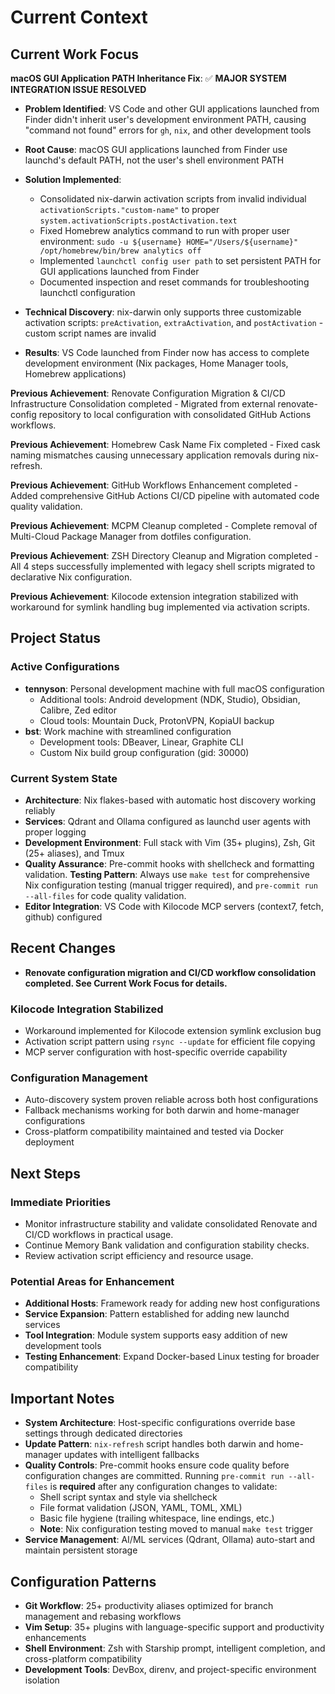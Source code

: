 # Current Context

## Current Work Focus

**macOS GUI Application PATH Inheritance Fix**: ✅ **MAJOR SYSTEM INTEGRATION ISSUE RESOLVED**

- **Problem Identified**: VS Code and other GUI applications launched from Finder didn't inherit user's development environment PATH, causing "command not found" errors for `gh`, `nix`, and other development tools
- **Root Cause**: macOS GUI applications launched from Finder use launchd's default PATH, not the user's shell environment PATH
- **Solution Implemented**:
  - Consolidated nix-darwin activation scripts from invalid individual `activationScripts."custom-name"` to proper `system.activationScripts.postActivation.text`
  - Fixed Homebrew analytics command to run with proper user environment: `sudo -u ${username} HOME="/Users/${username}" /opt/homebrew/bin/brew analytics off`
  - Implemented `launchctl config user path` to set persistent PATH for GUI applications launched from Finder
  - Documented inspection and reset commands for troubleshooting launchctl configuration

- **Technical Discovery**: nix-darwin only supports three customizable activation scripts: `preActivation`, `extraActivation`, and `postActivation` - custom script names are invalid
- **Results**: VS Code launched from Finder now has access to complete development environment (Nix packages, Home Manager tools, Homebrew applications)

**Previous Achievement**: Renovate Configuration Migration & CI/CD Infrastructure Consolidation completed - Migrated from external renovate-config repository to local configuration with consolidated GitHub Actions workflows.

**Previous Achievement**: Homebrew Cask Name Fix completed - Fixed cask naming mismatches causing unnecessary application removals during nix-refresh.

**Previous Achievement**: GitHub Workflows Enhancement completed - Added comprehensive GitHub Actions CI/CD pipeline with automated code quality validation.

**Previous Achievement**: MCPM Cleanup completed - Complete removal of Multi-Cloud Package Manager from dotfiles configuration.

**Previous Achievement**: ZSH Directory Cleanup and Migration completed - All 4 steps successfully implemented with legacy shell scripts migrated to declarative Nix configuration.

**Previous Achievement**: Kilocode extension integration stabilized with workaround for symlink handling bug implemented via activation scripts.

## Project Status

### Active Configurations

- **tennyson**: Personal development machine with full macOS configuration
  - Additional tools: Android development (NDK, Studio), Obsidian, Calibre, Zed editor
  - Cloud tools: Mountain Duck, ProtonVPN, KopiaUI backup
- **bst**: Work machine with streamlined configuration
  - Development tools: DBeaver, Linear, Graphite CLI
  - Custom Nix build group configuration (gid: 30000)

### Current System State

- **Architecture**: Nix flakes-based with automatic host discovery working reliably
- **Services**: Qdrant and Ollama configured as launchd user agents with proper logging
- **Development Environment**: Full stack with Vim (35+ plugins), Zsh, Git (25+ aliases), and Tmux
- **Quality Assurance**: Pre-commit hooks with shellcheck and formatting validation. **Testing Pattern**: Always use `make test` for comprehensive Nix configuration testing (manual trigger required), and `pre-commit run --all-files` for code quality validation.
- **Editor Integration**: VS Code with Kilocode MCP servers (context7, fetch, github) configured

## Recent Changes

- **Renovate configuration migration and CI/CD workflow consolidation completed. See Current Work Focus for details.**

### Kilocode Integration Stabilized

- Workaround implemented for Kilocode extension symlink exclusion bug
- Activation script pattern using `rsync --update` for efficient file copying
- MCP server configuration with host-specific override capability

### Configuration Management

- Auto-discovery system proven reliable across both host configurations
- Fallback mechanisms working for both darwin and home-manager configurations
- Cross-platform compatibility maintained and tested via Docker deployment

## Next Steps

### Immediate Priorities

- Monitor infrastructure stability and validate consolidated Renovate and CI/CD workflows in practical usage.
- Continue Memory Bank validation and configuration stability checks.
- Review activation script efficiency and resource usage.

### Potential Areas for Enhancement

- **Additional Hosts**: Framework ready for adding new host configurations
- **Service Expansion**: Pattern established for adding new launchd services
- **Tool Integration**: Module system supports easy addition of new development tools
- **Testing Enhancement**: Expand Docker-based Linux testing for broader compatibility

## Important Notes

- **System Architecture**: Host-specific configurations override base settings through dedicated directories
- **Update Pattern**: `nix-refresh` script handles both darwin and home-manager updates with intelligent fallbacks
- **Quality Controls**: Pre-commit hooks ensure code quality before configuration changes are committed. Running `pre-commit run --all-files` is **required** after any configuration changes to validate:
  - Shell script syntax and style via shellcheck
  - File format validation (JSON, YAML, TOML, XML)
  - Basic file hygiene (trailing whitespace, line endings, etc.)
  - **Note**: Nix configuration testing moved to manual `make test` trigger
- **Service Management**: AI/ML services (Qdrant, Ollama) auto-start and maintain persistent storage

## Configuration Patterns

- **Git Workflow**: 25+ productivity aliases optimized for branch management and rebasing workflows
- **Vim Setup**: 35+ plugins with language-specific support and productivity enhancements
- **Shell Environment**: Zsh with Starship prompt, intelligent completion, and cross-platform compatibility
- **Development Tools**: DevBox, direnv, and project-specific environment isolation
